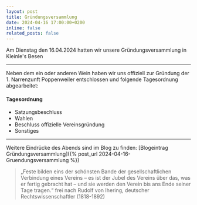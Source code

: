 ```yaml
---
layout: post
title: Gründungsversammlung
date: 2024-04-16 17:00:00+0200
inline: false
related_posts: false
---
```


Am Dienstag den 16.04.2024 hatten wir unsere Gründungsversammlung in Kleinle's Besen

---

Neben dem ein oder anderen Wein haben wir uns offiziell zur Gründung der 1. Narrenzunft Poppenweiler entschlossen und folgende Tagesordnung abgearbeitet:

#### Tagesordnung

<ul>
    <li>Satzungsbeschluss</li>
    <li>Wahlen</li>
    <li>Beschluss offizielle Vereinsgründung</li>
    <li>Sonstiges</li>
</ul>

---
Weitere Eindrücke des Abends sind im Blog zu finden: [Blogeintrag Gründungsversammlung]({% post_url 2024-04-16-Gruendungsversammlung %})

> „Feste bilden eins der schönsten Bande der gesellschaftlichen Verbindung eines Vereins – es ist der Jubel des Vereins über das, was er fertig gebracht hat – und sie werden den Verein bis ans Ende seiner Tage tragen.“ 
> frei nach Rudolf von Ihering, deutscher Rechtswissenschaftler (1818-1892)
